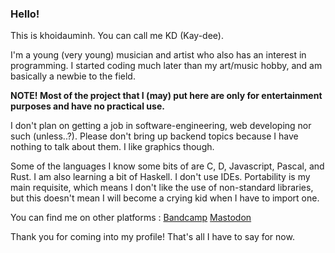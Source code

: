 ### Hello!

This is khoidauminh. You can call me KD (Kay-dee).

I'm a young (very young) musician and artist who also has an interest in programming. I started coding much later than my art/music hobby, and am basically a newbie to the field. 


**NOTE! Most of the project that I (may) put here are only for entertainment purposes and have no practical use.**

I don't plan on getting a job in software-engineering, web developing nor such (unless..?). Please don't bring up backend topics because I have nothing to talk about them. I like graphics though.

Some of the languages I know some bits of are C, D, Javascript, Pascal, and Rust. I am also learning a bit of Haskell. I don't use IDEs. Portability is my main requisite, which means I don't like the use of non-standard libraries, but this doesn't mean I will become a crying kid when I have to import one. 

You can find me on other platforms : 
[Bandcamp](https://khoidauminh.bandcamp.com/)
[Mastodon](https://mastodon.art/@khoidauminh)

Thank you for coming into my profile! That's all I have to say for now. 

